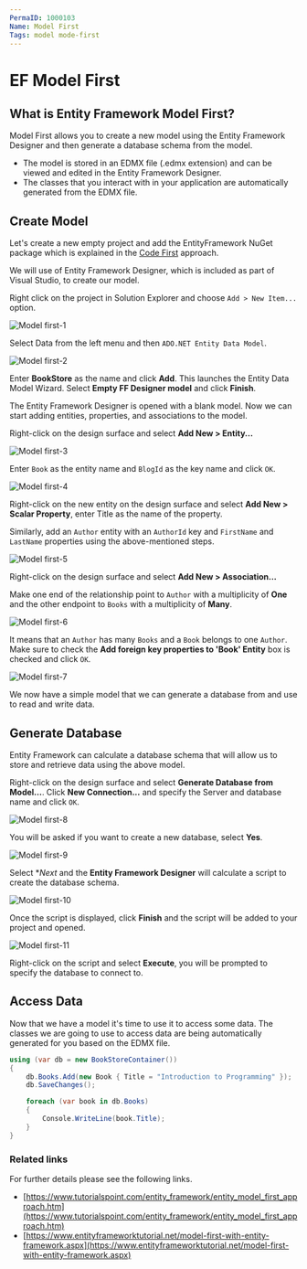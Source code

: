 ```yaml
---
PermaID: 1000103
Name: Model First
Tags: model mode-first
---
```


# EF Model First

## What is Entity Framework Model First? 

Model First allows you to create a new model using the Entity Framework Designer and then generate a database schema from the model. 

 - The model is stored in an EDMX file (.edmx extension) and can be viewed and edited in the Entity Framework Designer. 
 - The classes that you interact with in your application are automatically generated from the EDMX file.

## Create Model

Let's create a new empty project and add the EntityFramework NuGet package which is explained in the [Code First](/ef-code-first) approach.
 
We will use of Entity Framework Designer, which is included as part of Visual Studio, to create our model.

Right click on the project in Solution Explorer and choose `Add > New Item...` option.

<img src="https://raw.githubusercontent.com/zzzprojects/EntityFramework-FAQ/master/docs2/images/model-first1.png" alt="Model first-1">

Select Data from the left menu and then `ADO.NET Entity Data Model`.

<img src="https://raw.githubusercontent.com/zzzprojects/EntityFramework-FAQ/master/docs2/images/model-first2.png" alt="Model first-2">

Enter **BookStore** as the name and click **Add**. This launches the Entity Data Model Wizard. Select **Empty FF Designer model** and click **Finish**.

The Entity Framework Designer is opened with a blank model. Now we can start adding entities, properties, and associations to the model.

Right-click on the design surface and select **Add New > Entity...**

<img src="https://raw.githubusercontent.com/zzzprojects/EntityFramework-FAQ/master/docs2/images/model-first3.png" alt="Model first-3">

Enter `Book` as the entity name and `BlogId` as the key name and click `OK`.

<img src="https://raw.githubusercontent.com/zzzprojects/EntityFramework-FAQ/master/docs2/images/model-first4.png" alt="Model first-4">

Right-click on the new entity on the design surface and select **Add New > Scalar Property**, enter Title as the name of the property.

Similarly, add an `Author` entity with an `AuthorId` key and `FirstName` and `LastName` properties using the above-mentioned steps.

<img src="https://raw.githubusercontent.com/zzzprojects/EntityFramework-FAQ/master/docs2/images/model-first5.png" alt="Model first-5">

Right-click on the design surface and select **Add New > Association...**

Make one end of the relationship point to `Author` with a multiplicity of **One** and the other endpoint to `Books` with a multiplicity of **Many**. 

<img src="https://raw.githubusercontent.com/zzzprojects/EntityFramework-FAQ/master/docs2/images/model-first6.png" alt="Model first-6">

It means that an `Author` has many `Books` and a `Book` belongs to one `Author`. Make sure to check the **Add foreign key properties to 'Book' Entity** box is checked and click `OK`.

<img src="https://raw.githubusercontent.com/zzzprojects/EntityFramework-FAQ/master/docs2/images/model-first7.png" alt="Model first-7">

We now have a simple model that we can generate a database from and use to read and write data.

## Generate Database

Entity Framework can calculate a database schema that will allow us to store and retrieve data using the above model.

Right-click on the design surface and select **Generate Database from Model...**. Click **New Connection...** and specify the Server and database name and click `OK`.

<img src="https://raw.githubusercontent.com/zzzprojects/EntityFramework-FAQ/master/docs2/images/model-first8.png" alt="Model first-8">

You will be asked if you want to create a new database, select **Yes**.

<img src="https://raw.githubusercontent.com/zzzprojects/EntityFramework-FAQ/master/docs2/images/model-first9.png" alt="Model first-9">

Select **Next* and the **Entity Framework Designer** will calculate a script to create the database schema.

<img src="https://raw.githubusercontent.com/zzzprojects/EntityFramework-FAQ/master/docs2/images/model-first10.png" alt="Model first-10">

Once the script is displayed, click **Finish** and the script will be added to your project and opened.

<img src="https://raw.githubusercontent.com/zzzprojects/EntityFramework-FAQ/master/docs2/images/model-first11.png" alt="Model first-11">

Right-click on the script and select **Execute**, you will be prompted to specify the database to connect to.

## Access Data

Now that we have a model it's time to use it to access some data. The classes we are going to use to access data are being automatically generated for you based on the EDMX file.

```csharp
using (var db = new BookStoreContainer())
{
    db.Books.Add(new Book { Title = "Introduction to Programming" });
    db.SaveChanges();

    foreach (var book in db.Books)
    {
        Console.WriteLine(book.Title);
    }
}
```

### Related links

For further details please see the following links.

 - [https://www.tutorialspoint.com/entity_framework/entity_model_first_approach.htm](https://www.tutorialspoint.com/entity_framework/entity_model_first_approach.htm)
 - [https://www.entityframeworktutorial.net/model-first-with-entity-framework.aspx](https://www.entityframeworktutorial.net/model-first-with-entity-framework.aspx)